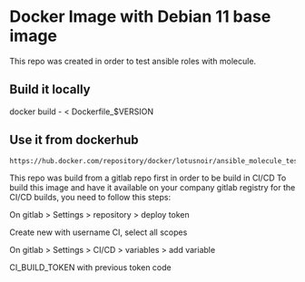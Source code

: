 
# Docker Image with Debian 11 base image 

This repo was created in order to test ansible roles with molecule.

## Build it locally

  docker build - < Dockerfile_$VERSION

## Use it from dockerhub

    https://hub.docker.com/repository/docker/lotusnoir/ansible_molecule_test_images:debian11


This repo was build from a gitlab repo first in order to be build in CI/CD
To build this image and have it available on your company gitlab registry for the CI/CD builds, you need to follow this steps:

On gitlab > Settings > repository > deploy token

Create new with username CI, select all scopes

On gitlab > Settings > CI/CD > variables > add variable

CI_BUILD_TOKEN with previous token code
